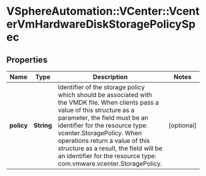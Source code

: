 # VSphereAutomation::VCenter::VcenterVmHardwareDiskStoragePolicySpec

## Properties
Name | Type | Description | Notes
------------ | ------------- | ------------- | -------------
**policy** | **String** | Identifier of the storage policy which should be associated with the VMDK file. When clients pass a value of this structure as a parameter, the field must be an identifier for the resource type: vcenter.StoragePolicy. When operations return a value of this structure as a result, the field will be an identifier for the resource type: com.vmware.vcenter.StoragePolicy. | [optional] 



